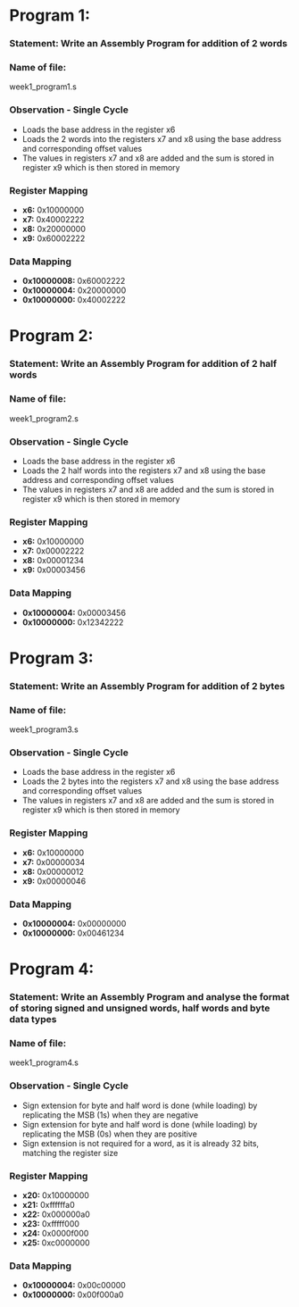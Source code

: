 # Program 1: 
### Statement: Write an Assembly Program for addition of 2 words

### Name of file:
week1_program1.s

### Observation - Single Cycle
- Loads the base address in the register x6
- Loads the 2 words into the registers x7 and x8 using the base address and corresponding offset values
- The values in registers x7 and x8 are added and the sum is stored in register x9 which is then stored in memory
 
### Register Mapping
- **x6:** 0x10000000
- **x7:** 0x40002222
- **x8:** 0x20000000
- **x9:** 0x60002222

### Data Mapping
- **0x10000008:** 0x60002222
- **0x10000004:** 0x20000000
- **0x10000000:** 0x40002222

# Program 2: 
### Statement: Write an Assembly Program for addition of 2 half words

### Name of file:
week1_program2.s

### Observation - Single Cycle
- Loads the base address in the register x6
- Loads the 2 half words into the registers x7 and x8 using the base address and corresponding offset values
- The values in registers x7 and x8 are added and the sum is stored in register x9 which is then stored in memory
 
### Register Mapping
- **x6:** 0x10000000
- **x7:** 0x00002222
- **x8:** 0x00001234
- **x9:** 0x00003456

### Data Mapping
- **0x10000004:** 0x00003456
- **0x10000000:** 0x12342222

# Program 3:
### Statement: Write an Assembly Program for addition of 2 bytes

### Name of file:
week1_program3.s

### Observation - Single Cycle
- Loads the base address in the register x6
- Loads the 2 bytes into the registers x7 and x8 using the base address and corresponding offset values
- The values in registers x7 and x8 are added and the sum is stored in register x9 which is then stored in memory

### Register Mapping
- **x6:** 0x10000000
- **x7:** 0x00000034
- **x8:** 0x00000012
- **x9:** 0x00000046

### Data Mapping
- **0x10000004:** 0x00000000
- **0x10000000:** 0x00461234

# Program 4:
### Statement: Write an Assembly Program and analyse the format of storing signed and unsigned words, half words and byte data types

### Name of file:
week1_program4.s

### Observation - Single Cycle
- Sign extension for byte and half word is done (while loading) by replicating the MSB (1s) when they are negative
- Sign extension for byte and half word is done (while loading) by replicating the MSB (0s) when they are positive
- Sign extension is not required for a word, as it is already 32 bits, matching the register size

### Register Mapping
- **x20:** 0x10000000
- **x21:** 0xffffffa0
- **x22:** 0x000000a0
- **x23:** 0xfffff000
- **x24:** 0x0000f000
- **x25:** 0xc0000000

### Data Mapping
- **0x10000004:** 0x00c00000
- **0x10000000:** 0x00f000a0
